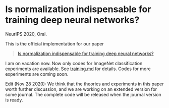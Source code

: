 # Is normalization indispensable for training deep neural networks?

NeurIPS 2020, Oral.

This is the official implementation for our  paper
> [Is normalization indispensable for training deep neural networks?](http://www.andrew.cmu.edu/user/kaihu/Is_normalization_indispensable_for_training_deep_neural_networks.pdf)



I am on vacation now. Now only codes for ImageNet classification experiments are available. See [training.md](https://github.com/neurips2020codes/RescaleNet/blob/master/training.md) for details. Codes for more experiments are coming soon. 

Edit (Nov 28 2020): We think that the theories and experiments in this paper worth further discussion, and we are working on an extended version for some journal.  The complete code will be released when the journal version is ready.
